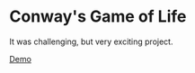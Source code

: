 # Conway's Game of Life

It was challenging, but very exciting project.

<a href="http://codepen.io/pbweb/pen/xEqLmZ">Demo</a>
